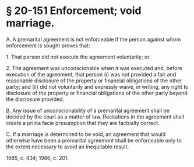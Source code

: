 # § 20-151 Enforcement; void marriage.

<p>A. A premarital agreement is not enforceable if the person against whom enforcement is sought proves that:</p><p>1. That person did not execute the agreement voluntarily; or</p><p>2. The agreement was unconscionable when it was executed and, before execution of the agreement, that person (i) was not provided a fair and reasonable disclosure of the property or financial obligations of the other party; and (ii) did not voluntarily and expressly waive, in writing, any right to disclosure of the property or financial obligations of the other party beyond the disclosure provided.</p><p>B. Any issue of unconscionability of a premarital agreement shall be decided by the court as a matter of law. Recitations in the agreement shall create a prima facie presumption that they are factually correct.</p><p>C. If a marriage is determined to be void, an agreement that would otherwise have been a premarital agreement shall be enforceable only to the extent necessary to avoid an inequitable result.</p><p>1985, c. 434; 1986, c. 201.</p>